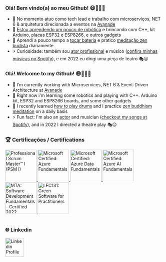 ### Olá! Bem vindo(a) ao meu Github! 😄👋👋👋

- 🔭 No momento atuo como tech lead e trabalho com microserviços, NET 6 & arquitetura direcionada a eventos na [Avanade](https://www.avanade.com/pt-br)
- 🤖 [Estou aprendendo um pouco de robótica](https://github.com/marciocoelho31/robotic-lasercat) e brincando com C++, kit Arduino, placas ESP32 e ESP8266, e outros gadgets
- 🌱 Aprendi a pouco tempo a [tocar bateria](https://youtu.be/_sq9AxPqofg?si=ePZLQy73VcwcK7in) e pratico [meditação zen budista](https://www.daissen.org.br/) diariamente
- ⚡ Curiosidade: também sou [ator profissional](https://youtu.be/n3UaAZDqJuU?si=Nwv29E6dd1MTTOpW) e músico ([confira minhas músicas no Spotify](https://open.spotify.com/intl-pt/artist/2Y8JH7zPAXZDn2saxrvEbf)), e em 2022 eu dirigi uma peça de teatro 🎭😉

### Olá! Welcome to my Github! 😄👋👋👋

- 🔭 I’m currently working with Microservices, NET 6 & Event-Driven Architecture at [Avanade](https://www.avanade.com/pt-br)
- 🤖 Right now i'm learning some robotics and playing with C++. Arduino kit, ESP32 and ESP8266 boards, and some other gadgets
- 🌱 I recently learned [how to play drums](https://youtu.be/_sq9AxPqofg?si=ePZLQy73VcwcK7in) and I practice [zen buddhism meditation](https://www.daissen.org.br/) on a daily basis
- ⚡ Fun fact: I'm also an [actor](https://youtu.be/n3UaAZDqJuU?si=Nwv29E6dd1MTTOpW) and musician ([checkout my songs at Spotify](https://open.spotify.com/intl-pt/artist/2Y8JH7zPAXZDn2saxrvEbf)), and in 2022 I directed a theatre play 🎭😉

<!--

**marciocoelho31/marciocoelho31** is a ✨ _special_ ✨ repository because its `README.md` (this file) appears on your GitHub profile.

Here are some ideas to get you started:

- 🔭 I’m currently working on ...
- 🌱 I’m currently learning ...
- 👯 I’m looking to collaborate on ...
- 🤔 I’m looking for help with ...
- 💬 Ask me about ...
- 📫 How to reach me: ...
- 😄 Pronouns: ...
- ⚡ Fun fact: ...

#

[![Top Langs](https://github-readme-stats.vercel.app/api/top-langs/?username=marciocoelho31&show_icons=true&theme=github_dark)](https://github.com/anuraghazra/github-readme-stats)

[![GitHub stats](https://github-readme-stats.vercel.app/api?username=marciocoelho31&show_icons=true&theme=github_dark)](https://github.com/anuraghazra/github-readme-stats)
-->

### 🏆 Certificações / Certifications
<div style="color: transparent;" align="left">
<a href="https://www.credly.com/earner/earned/badge/9518ec93-5893-4cd6-b12f-09b67d8fe888">
<img height="100" src="https://images.credly.com/size/680x680/images/a2790314-008a-4c3d-9553-f5e84eb359ba/image.png" title="Professional Scrum Master™ I (PSM I)" alt="Professional Scrum Master™ I (PSM I)" />
</a>
<a href="https://www.credly.com/earner/earned/badge/58cb9321-8382-494c-ae5d-5f47cc371e62">
<img height="100" src="https://images.credly.com/size/680x680/images/be8fcaeb-c769-4858-b567-ffaaa73ce8cf/image.png" title="Microsoft Certified: Azure Fundamentals" alt="Microsoft Certified: Azure Fundamentals" />
</a>
<a href="https://www.credly.com/earner/earned/badge/ed009fab-c07c-4255-9763-9678fb25b4d9">
<img height="100" src="https://images.credly.com/size/680x680/images/70eb1e3f-d4de-4377-a062-b20fb29594ea/azure-data-fundamentals-600x600.png" title="Microsoft Certified: Azure Data Fundamentals" alt="Microsoft Certified: Azure Data Fundamentals" />
</a>
<a href="https://www.credly.com/earner/earned/badge/4d64970a-44fb-4e3b-91b2-5d76007356d6">
<img height="100" src="https://images.credly.com/size/680x680/images/4136ced8-75d5-4afb-8677-40b6236e2672/azure-ai-fundamentals-600x600.png" title="Microsoft Certified: Azure AI Fundamentals" alt="Microsoft Certified: Azure AI Fundamentals" />
</a>
<a href="https://www.credly.com/earner/earned/badge/849efb55-942c-4b4f-a8c5-613ae75f3250">
<img height="100" src="https://images.credly.com/size/680x680/images/7e0d2e0d-e68a-4a87-9245-dc288c97f33b/image.png" title="MTA: Software Development Fundamentals - Certified 2022" alt="MTA: Software Development Fundamentals - Certified 2022" />
</a>
<a href="https://www.credly.com/earner/earned/badge/fddb094c-f5c9-4a38-beac-96a140aa0da7">
<img height="100" src="https://images.credly.com/size/680x680/images/e11a03a6-904f-4e08-9427-ab48d3885e4f/image.png" title="LFC131: Green Software for Practitioners" alt="LFC131: Green Software for Practitioners" />
</a>
</div>

#

### 🌐 Linkedin
<a href="https://www.linkedin.com/in/marcioc31/">
<img height="60" src="https://www.vectorlogo.zone/logos/linkedin/linkedin-icon.svg" title="Linkedin Profile" alt="Linkedin Profile" /></code>
</a>

#
